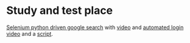 # Study and test place

[Selenium python driven google search](https://github.com/sboris-git/my_experiments/Selenium/selenium_travel_demo.py) with [video](https://www.youtube.com/watch?v=2X7wVpFaTik) and [automated login video](https://www.youtube.com/watch?v=xYmpecXAz74&feature=youtu.be) and a [script](https://github.com/sboris-git/my_experiments/blob/master/Selenium/selenium_login.py).
